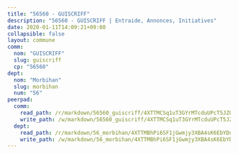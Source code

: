 ```yaml
---
title: "56560 - GUISCRIFF"
description: "56560 - GUISCRIFF | Entraide, Annonces, Initiatives"
date: 2020-01-11T14:09:21+09:00
collapsible: false
layout: commune
comm:
  nom: "GUISCRIFF"
  slug: guiscriff
  cp: "56560"
dept:
  nom: "Morbihan"
  slug: morbihan
  num: "56"
peerpad:
  comm:
    read_path: /r/markdown/56560_guiscriff/4XTTMCSq1uT3GYrMTcduUPcT5JZQ9rQWwmmYvR9erUNfEfD53
    write_path: /w/markdown/56560_guiscriff/4XTTMCSq1uT3GYrMTcduUPcT5JZQ9rQWwmmYvR9erUNfEfD53-K3TgV4dX8EdaLMj5pTRBWQbXGVtEGmE2isgE77yvL19JXqam916TnDVzpNyoyovthMzDVVZz3x6v24ynyw4KmcCKyEceEovSNffBZEW7wJFc2i4gK45k9cYEB3YnCX6iZrCHyo3F
  dept:
    read_path: /r/markdown/56_morbihan/4XTTMBhPi6SF1jGwmjy3XBA4sK6EbYDun44EYwF3irZ7aBa5U
    write_path: /w/markdown/56_morbihan/4XTTMBhPi6SF1jGwmjy3XBA4sK6EbYDun44EYwF3irZ7aBa5U-K3TgV3HyhWtqSpmJ2GGLPRtHigVTcxkFRVLMX5R66UyRAN55PNUQgmTNwaDuJmWps9EVWQzncDySYbA7Pg7qEdRXsayrZysPHK4HeKM3FG1U8vQvyUvaDoFo4L4Z8coFC71q4zES
---
```


